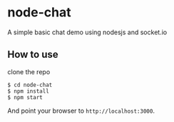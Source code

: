 # node-chat

A simple basic chat demo using nodesjs and socket.io 

## How to use
clone the repo
```
$ cd node-chat
$ npm install
$ npm start
```
And point your browser to `http://localhost:3000`.
